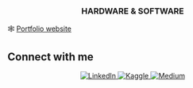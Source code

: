 ### <div align="center"> HARDWARE & SOFTWARE </div>  
  
🕸️ [Portfolio website](https://collins-omariba.github.io/)  
</div>  

## Connect with me  

<div align="center">

<a href="https://linkedin.com/in/omariba-collins-b28b841b9" target="_blank">
  <img src="https://img.shields.io/badge/LinkedIn-%231E77B5.svg?&style=for-the-badge&logo=linkedin&logoColor=white" alt="LinkedIn" style="margin-bottom: 5px;" />
</a>

<a href="https://www.kaggle.com/omaribacollins" target="_blank">
  <img src="https://img.shields.io/badge/Kaggle-20BEFF?style=for-the-badge&logo=kaggle&logoColor=white" alt="Kaggle" style="margin-bottom: 5px;" />
</a>

<a href="https://medium.com/@collinsomariba" target="_blank">
  <img src="https://img.shields.io/badge/Medium-12100E?style=for-the-badge&logo=medium&logoColor=white" alt="Medium" style="margin-bottom: 5px;" />
</a>
 
</div>

<br/> 
